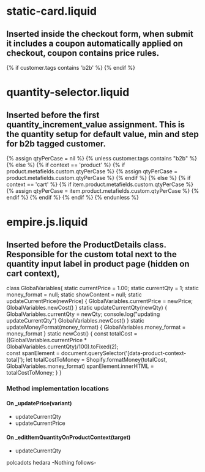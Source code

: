 
# static-card.liquid
## Inserted inside the checkout form, when submit it includes a coupon automatically applied on checkout, coupon contains price rules.
{% if customer.tags contains 'b2b' %}
  <input type="hidden" name="discount" value="b2b">
{% endif %}

# quantity-selector.liquid
## Inserted before the first quantity_increment_value assignment. This is the quantity setup for default value, min and step for b2b tagged customer.

{% assign qtyPerCase = nil %}
{% unless  customer.tags contains "b2b" %}
     <script>
          console.log("is not b2b ")
      </script>
    {% else %}
      {% if context == 'product' %}
          {% if product.metafields.custom.qtyPerCase %}
            {% assign  qtyPerCase = product.metafields.custom.qtyPerCase %}
          {% endif %}
      {% else %}
         {% if context == 'cart' %}
          {% if item.product.metafields.custom.qtyPerCase %}
            {% assign  qtyPerCase = item.product.metafields.custom.qtyPerCase %}
          {% endif %}
         {% endif %}
    {% endif %}
{% endunless %}

# empire.js.liquid
## Inserted before the ProductDetails class. Responsible for the custom total next to the quantity input label in product page (hidden on cart context), 

class GlobalVariables{
    static currentPrice = 1.00;
    static currentQty = 1;
    static money_format = null;
    static showContent = null;
    static updateCurrentPrice(newPrice) {
    GlobalVariables.currentPrice = newPrice;
    GlobalVariables.newCost()
    }
    static updateCurrentQty(newQty) {
    GlobalVariables.currentQty = newQty;
    console.log("updating updateCurrentQty")
    GlobalVariables.newCost()
    }
    static updateMoneyFormat(money_format) {
    GlobalVariables.money_format = money_format
    }
    static newCost() {
        const totalCost = ((GlobalVariables.currentPrice * GlobalVariables.currentQty)/100).toFixed(2);  
        const spanElement = document.querySelector('[data-product-context-total]');
        let totalCostToMoney = Shopify.formatMoney(totalCost, GlobalVariables.money_format)
        spanElement.innerHTML = totalCostToMoney;
    }
}

### Method implementation locations
#### On _updatePrice(variant) 
- updateCurrentQty
- updateCurrentPrice

#### On _editItemQuantityOnProductContext(target)
- updateCurrentQty

polcadots
hedara
  -Nothing follows-